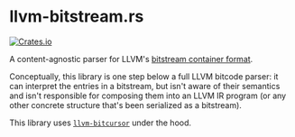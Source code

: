 llvm-bitstream.rs
=================

[![Crates.io](https://img.shields.io/crates/v/llvm-bitstream)](https://crates.io/crates/llvm-bitstream)

A content-agnostic parser for LLVM's [bitstream container format](https://llvm.org/docs/BitCodeFormat.html).

Conceptually, this library is one step below a full LLVM bitcode parser:
it can interpret the entries in a bitstream, but isn't aware of their semantics
and isn't responsible for composing them into an LLVM IR
program (or any other concrete structure that's been serialized as a bitstream).

This library uses [`llvm-bitcursor`](https://crates.io/crates/llvm-bitcursor) under the hood.
